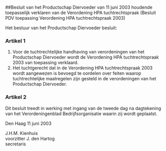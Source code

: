 <meta http-equiv='Content-Type' content='text/html; charset=utf-8' />

##Besluit van het Productschap Diervoeder van 11 juni 2003 houdende toepasselijk verklaren van de Verordening HPA tuchtrechtspraak (Besluit PDV toepassing Verordening HPA tuchtrechtspraak 2003)

Het bestuur van het Productschap Diervoeder besluit:   

### Artikel  1  

1.  Voor de tuchtrechtelijke handhaving van verordeningen van het Productschap Diervoeder wordt de Verordening HPA tuchtrechtspraak 2003 van toepassing verklaard.   
2.  Het tuchtgerecht dat in de Verordening HPA tuchtrechtspraak 2003 wordt aangewezen is bevoegd te oordelen over feiten waarop tuchtrechtelijke maatregelen zijn gesteld in de verordeningen van het Productschap Diervoeder.   

### Artikel  2  

Dit besluit treedt in werking met ingang van de tweede dag na dagtekening van het Verordeningenblad Bedrijfsorganisatie waarin zij wordt geplaatst.  

Den Haag 
11 juni 2003    

J.H.M. Kienhuis  
voorzitter 
J. den Hartog  
secretaris     
